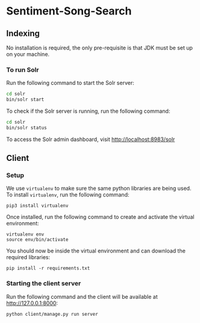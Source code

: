 # Sentiment-Song-Search

## Indexing

No installation is required, the only pre-requisite is that JDK must be set up on your machine.

### To run Solr

Run the following command to start the Solr server:
```bash
cd solr
bin/solr start
```

To check if the Solr server is running, run the following command:
```bash
cd solr
bin/solr status
```

To access the Solr admin dashboard, visit [http://localhost:8983/solr](http://localhost:8983/solr)

## Client

### Setup

We use `virtualenv` to make sure the same python libraries are being used. To install `virtualenv`, run the following command:

```shell
pip3 install virtualenv
```

Once installed, run the following command to create and activate the virtual environment:

```shell
virtualenv env
source env/bin/activate
```

You should now be inside the virtual environment and can download the required libraries:

```shell
pip install -r requirements.txt
```

### Starting the client server

Run the following command and the client will be available at http://127.0.0.1:8000:

```shell
python client/manage.py run server
```